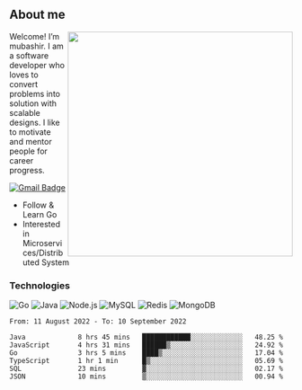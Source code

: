 ## About me

<img align="right" src="https://github-readme-stats-zhiwei-feng.vercel.app/api?username=mub4shir&show_icons=true" width="400" />

Welcome! I’m mubashir. I am a software developer who loves to convert problems into solution with scalable designs. I like to motivate and mentor people for career progress.

[![Gmail Badge](https://img.shields.io/badge/-mubashir11131719@gmail.com-c14438?style=flat-square&logo=Gmail&logoColor=white&link=mailto:mubashir11131719@gmail.com)](mailto:mubashir11131719@gmail.com)




- Follow & Learn Go
- Interested in Microservices/Distributed System


### Technologies
![Go](https://img.shields.io/badge/-Go-000000?style=flat-square&logo=go)
![Java](https://img.shields.io/badge/-Java-E34A86?style=flat-square&logo=java)
![Node.js](https://img.shields.io/badge/-Node.js-000000?style=flat-square&logo=node.js)
![MySQL](https://img.shields.io/badge/-MySQL-orange?style=flat-square&logo=MySQL)
![Redis](https://img.shields.io/badge/-Redis-black?style=flat-square&logo=Redis)
![MongoDB](https://img.shields.io/badge/-MongoDB-000000?style=flat-square&logo=mongodb)






<!--START_SECTION:waka-->

```text
From: 11 August 2022 - To: 10 September 2022

Java             8 hrs 45 mins   ████████████░░░░░░░░░░░░░   48.25 %
JavaScript       4 hrs 31 mins   ██████▒░░░░░░░░░░░░░░░░░░   24.92 %
Go               3 hrs 5 mins    ████▒░░░░░░░░░░░░░░░░░░░░   17.04 %
TypeScript       1 hr 1 min      █▒░░░░░░░░░░░░░░░░░░░░░░░   05.69 %
SQL              23 mins         ▓░░░░░░░░░░░░░░░░░░░░░░░░   02.17 %
JSON             10 mins         ▒░░░░░░░░░░░░░░░░░░░░░░░░   00.94 %
```

<!--END_SECTION:waka-->
</p>


